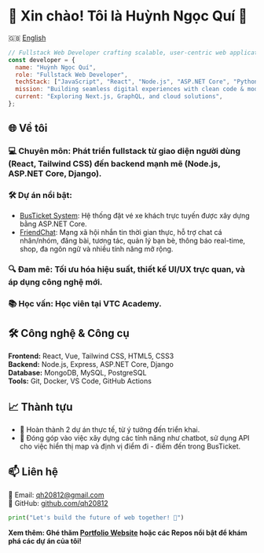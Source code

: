 # 👋 Xin chào! Tôi là Huỳnh Ngọc Quí 🚀

🇬🇧 [English](./README.en.md)
```javascript
// Fullstack Web Developer crafting scalable, user-centric web applications
const developer = {
  name: "Huỳnh Ngọc Quí",
  role: "Fullstack Web Developer",
  techStack: ["JavaScript", "React", "Node.js", "ASP.NET Core", "Python", "Tailwind CSS", "MongoDB", "SQL"],
  mission: "Building seamless digital experiences with clean code & modern design 🌟",
  current: "Exploring Next.js, GraphQL, and cloud solutions",
};
```

## 🌐 Về tôi

### 💻 Chuyên môn: Phát triển fullstack từ giao diện người dùng (React, Tailwind CSS) đến backend mạnh mẽ (Node.js, ASP.NET Core, Django).
### 🛠️ Dự án nổi bật:
* [BusTicket System](https://github.com/qh20812/BusTicket.git): Hệ thống đặt vé xe khách trực tuyến được xây dựng bằng ASP.NET Core.
* [FriendChat](https://github.com/qh20812/friend-chat.git): Mạng xã hội nhắn tin thời gian thực, hỗ trợ chat cá nhân/nhóm, đăng bài, tương tác, quản lý bạn bè, thông báo real-time, shop, đa ngôn ngữ và nhiều tính năng mở rộng.
### 🔍 Đam mê: Tối ưu hóa hiệu suất, thiết kế UI/UX trực quan, và áp dụng công nghệ mới.
### 📚 Học vấn: Học viên tại VTC Academy.

## 🛠️ Công nghệ & Công cụ
**Frontend:** React, Vue, Tailwind CSS, HTML5, CSS3  
**Backend:** Node.js, Express, ASP.NET Core, Django  
**Database:** MongoDB, MySQL, PostgreSQL  
**Tools:** Git, Docker, VS Code, GitHub Actions

## 📈 Thành tựu

* 🚀 Hoàn thành 2 dự án thực tế, từ ý tưởng đến triển khai.
* 🌟 Đóng góp vào việc xây dựng các tính năng như chatbot, sử dụng API cho việc hiển thị map và định vị điểm đi - điểm đến trong BusTicket.

## 📫 Liên hệ


📧 Email: qh20812@gmail.com  
🐙 GitHub: [github.com/qh20812](https://github.com/qh20812)


```python
print("Let's build the future of web together! 🚧")
```

**Xem thêm: Ghé thăm [Portfolio Website](https://qh20812.github.io/qh20812) hoặc các Repos nổi bật để khám phá các dự án của tôi!**